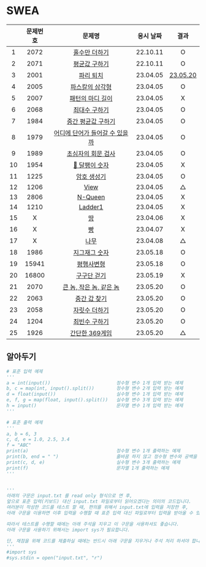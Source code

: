# SWEA

|     | 문제번호 |                   문제명                    | 응시 날짜 |             결과             |
| :-: | :------: | :-----------------------------------------: | :-------: | :--------------------------: |
|  1  |   2072   |         [홀수만 더하기](./2072.py)          | 22.10.11  |              O               |
|  2  |   2071   |         [평균값 구하기](./2071.py)          | 22.10.11  |              O               |
|  3  |   2001   |           [파리 퇴치](./2001.py)            | 23.04.05  | [23.05.20](./replay/2001.py) |
|  4  |   2005   |        [파스칼의 삼각형](./2005.py)         | 23.04.05  |              O               |
|  5  |   2007   |        [패턴의 마디 길이](./2007.py)        | 23.04.05  |              X               |
|  6  |   2068   |         [최대수 구하기](./2068.py)          | 23.04.05  |              O               |
|  7  |   1984   |       [중간 평균값 구하기](./1984.py)       | 23.04.05  |              O               |
|  8  |   1979   | [어디에 단어가 들어갈 수 있을까](./1979.py) | 23.04.05  |              O               |
|  9  |   1989   |       [초심자의 회문 검사](./1989.py)       | 23.04.05  |              O               |
| 10  |   1954   |         [🚨 달팽이 숫자](./1954.py)         | 23.04.05  |              X               |
| 11  |   1225   |          [암호 생성기](./1225.py)           | 23.04.05  |              O               |
| 12  |   1206   |              [View](./1206.py)              | 23.04.05  |              △               |
| 13  |   2806   |            [N-Queen](./2806.py)             | 23.04.05  |              X               |
| 14  |   1210   |            [Ladder1](./1210.py)             | 23.04.05  |              X               |
| 15  |    X     |           [땅](./battleground.py)           | 23.04.06  |              X               |
| 16  |    X     |              [빵](./bread.py)               | 23.04.07  |              X               |
| 17  |    X     |              [나무](./tree.py)              | 23.04.08  |              △               |
| 18  |   1986   |         [지그재그 숫자](./1986.py)          | 23.05.18  |              O               |
| 19  |  15941   |          [평행사변형](./15941.py)           | 23.05.18  |              O               |
| 20  |  16800   |          [구구단 걷기](./16800.py)          | 23.05.19  |              X               |
| 21  |   2070   |    [큰 놈, 작은 놈, 같은 놈](./2070.py)     | 23.05.20  |              O               |
| 22  |   2063   |          [중간 값 찾기](./2063.py)          | 23.05.20  |              O               |
| 23  |   2058   |         [자릿수 더하기](./2058.py)          | 23.05.20  |              O               |
| 24  |   1204   |         [최빈수 구하기](./1204.py)          | 23.05.20  |              O               |
| 25  |   1926   |         [간단한 369게임](./1926.py)         | 23.05.20  |              △               |

## 알아두기

```py
# 표준 입력 예제
'''
a = int(input())                        정수형 변수 1개 입력 받는 예제
b, c = map(int, input().split())        정수형 변수 2개 입력 받는 예제
d = float(input())                      실수형 변수 1개 입력 받는 예제
e, f, g = map(float, input().split())   실수형 변수 3개 입력 받는 예제
h = input()                             문자열 변수 1개 입력 받는 예제
'''

# 표준 출력 예제
'''
a, b = 6, 3
c, d, e = 1.0, 2.5, 3.4
f = "ABC"
print(a)                                정수형 변수 1개 출력하는 예제
print(b, end = " ")                     줄바꿈 하지 않고 정수형 변수와 공백을 출력하는 예제
print(c, d, e)                          실수형 변수 3개 출력하는 예제
print(f)                                문자열 1개 출력하는 예제
'''


'''
아래의 구문은 input.txt 를 read only 형식으로 연 후,
앞으로 표준 입력(키보드) 대신 input.txt 파일로부터 읽어오겠다는 의미의 코드입니다.
여러분이 작성한 코드를 테스트 할 때, 편의를 위해서 input.txt에 입력을 저장한 후,
아래 구문을 이용하면 이후 입력을 수행할 때 표준 입력 대신 파일로부터 입력을 받아올 수 있습니다.

따라서 테스트를 수행할 때에는 아래 주석을 지우고 이 구문을 사용하셔도 좋습니다.
아래 구문을 사용하기 위해서는 import sys가 필요합니다.

단, 채점을 위해 코드를 제출하실 때에는 반드시 아래 구문을 지우거나 주석 처리 하셔야 합니다.
'''
#import sys
#sys.stdin = open("input.txt", "r")
```
